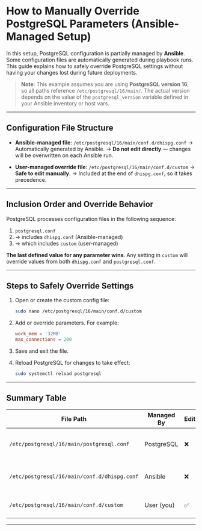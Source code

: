 # How to Manually Override PostgreSQL Parameters (Ansible-Managed Setup)

In this setup, PostgreSQL configuration is partially managed by **Ansible**. Some configuration files are automatically generated during playbook runs. This guide explains how to safely override PostgreSQL settings without having your changes lost during future deployments.

> **Note**: This example assumes you are using **PostgreSQL version 16**, so all paths reference `/etc/postgresql/16/main/`.
> The actual version depends on the value of the `postgresql_version` variable defined in your Ansible inventory or host vars.

---

##   Configuration File Structure

* **Ansible-managed file**:
  `/etc/postgresql/16/main/conf.d/dhispg.conf`
  → Automatically generated by Ansible.
  → **Do not edit directly** — changes will be overwritten on each Ansible run.

* **User-managed override file**:
  `/etc/postgresql/16/main/conf.d/custom`
  → **Safe to edit manually**.
  → Included at the end of `dhispg.conf`, so it takes precedence.

---

## Inclusion Order and Override Behavior

PostgreSQL processes configuration files in the following sequence:

1. `postgresql.conf`
2. → includes `dhispg.conf` (Ansible-managed)
3. → which includes `custom` (user-managed)

**The last defined value for any parameter wins**.
Any setting in `custom` will override values from both `dhispg.conf` and `postgresql.conf`.

---

## Steps to Safely Override Settings

1. Open or create the custom config file:

   ```bash
   sudo nano /etc/postgresql/16/main/conf.d/custom
   ```

2. Add or override parameters. For example:

   ```conf
   work_mem = '32MB'
   max_connections = 200
   ```

3. Save and exit the file.

4. Reload PostgreSQL for changes to take effect:

   ```bash
   sudo systemctl reload postgresql
   ```

---

## Summary Table

| File Path                                    | Managed By | Editable? | Notes                                           |
| -------------------------------------------- | ---------- | --------- | ----------------------------------------------- |
| `/etc/postgresql/16/main/postgresql.conf`    | PostgreSQL | ❌         | Includes Ansible-managed configs                |
| `/etc/postgresql/16/main/conf.d/dhispg.conf` | Ansible    | ❌         | Automatically overwritten on every playbook run |
| `/etc/postgresql/16/main/conf.d/custom`      | User (you) | ✅         | Safely used for manual overrides                |

---


